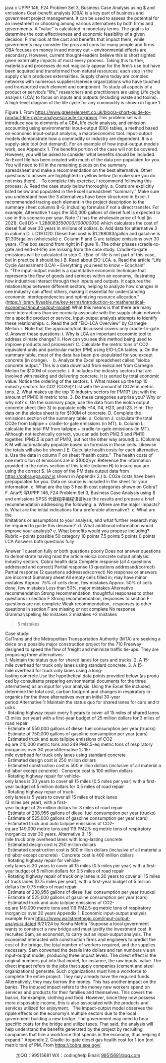 java c
UPPP 146, F24
Problem Set 3, Business Case Analysis using $ and emissions
Cost-benefit analysis (CBA) is a key part of business and government project management. It can be used to assess the potential for an investment or choosing among various alternatives by both firms and governments. A “value” is calculated in monetary terms. The goal is to determine the cost effectiveness and economic feasibility of a given decision. Firms look at the cost and benefits that impact them, while governments may consider the pros and cons for many people and firms. CBA focuses on money in and money out – environmental effects are secondary. However, current thought-leaders believe this is short sighted given externality impacts of most every process. Taking this further, materials and processes do not magically appear for the firm’s use but have been acquired and transformed from natural resources; each step in the supply chain produces externalities. Supply chains today are complex networks with numerous suppliers/service organizations who have touched and transported each element and component.
To study all aspects of a product or service’s “life,” researchers and practitioners are using Life cycle analysis (LCA) to focus on inputs and outputs (including waste and toxins). A high-level diagram of the life cycle for any commodity is shown in figure 1.

Figure 1. From https://www.greenelement.co.uk/blog/a-short-guide-to-product-life-cycle-analyses/cradle-to-grave/
This problem set will introduce you to elements of a CBA, life cycle analysis, and emission accounting using environmental input-output (EIO) tables, a method based on economic input-output analysis, a macroeconomic tool. Input-output models demonstrate how a commodity or industry are dependent. It is a supply-side tool (not demand). For an example of how input-output models work, see Appendix 1.
The benefits portion of the case will not be covered. However, you will be asked to consider what benefits should be included. An Excel file has been created with much of the data pre-populated for you. You will need to fill in the remaining pieces on the summary spreadsheet and make a recommendation on the best alternative. Other questions to answer are highlighted in yellow below (to make sure you do not miss them).   
To complete this exercise, I recommend following this process:
A. Read the case study below thoroughly.
a. Costs are explicitly listed below and populated in the Excel spreadsheet “summary.” Make sure you understand how the 3 alternatives have been structured in Excel. I recommended tracing each element in the project description to the summary sheet columns B-G, including formulas if not a direct transfer. For example, Alternative 1 says the 550,000 gallons of diesel fuel is expected to use in this scenario per year. Note (1) has the wholesale price of fuel (in 2021). Cell D5 = 1.288083*550000/1000000*30 which calculates the cost of diesel fuel over 30 years in millions of dollars.
b. Add data for alternative 3 in column D.
i. D19  D20: Diesel fuel cost is $1.288083/gallon and gasoline is $1.305/gallon (wholesale)
c. Column F and G are tailpipe emissions over 30 years. (The box second from right in Figure 1). The other phases (cradle-to-gate and end-of-life) are missing from the case study. Cradle-to-gate emissions will be calculated in step C. (End-of-life is not part of this case, but in practice it should be.)
B. Read about EIO-LCA.
a. Read the article “Life Cycle Assessment (LCA) – Everything you need to know – Ecochain”
b. “The input-output model is a quantitative economic technique that represents the flow of goods and services within an economy, illustrating how industries interact through their inputs and outputs. It captures the relationships between different sectors, helping to analyze how changes in one industry can affect others, making it essential for understanding economic interdependencies and optimizing resource allocation.” (https://library.fiveable.me/key-terms/introduction-to-mathematical-economics/input-output-model) What this means is that there are many more interactions than we normally associate with the supply chain network for a specific product or service. Input-output analysis attempts to identify these relationships.
c. Read the pdf “EIO-LCA Overview” by Carnegie Mellon.
i. Note that the approach/tool discussed covers only cradle-to-gate.
d. Answer these questions:
i. Why is LCA an important economic tool to address climate change?
ii. How can you see this method being used to improve products and processes?
C. Calculate the metric tons of CO2 equivalent units and particular matter (PM) using EIO-LCA tables.
a. On the summary table, most of the data has been pre-populated for you except concrete (in orange).   
b. Analyze the Excel spreadsheet called “eiolca concrete output.” This is a data download from eiolca.net from Carnegie Mellon for $100M of concrete.
i. It includes the industry sectors that are involved with making and delivering concrete. It is sorted by total economic value. Notice the ordering of the sectors.
1. What makes up the top 10 industry sectors for CO2 (CO2e)? List with the amount of CO2e in metric tons.
2. What makes up the top 10 industry sectors for PM10? List with the amount of PM10 in metric tons.
3. Do these categories surprise you? Why or why not?
c. On the summary page, use the data from the eiolca output concrete sheet (line 3) to populate cells H14, I14, H23, and I23. Hint: The data on the eiolca sheet is for $100M of concrete.
D. Complete the emissions section of the summary table.
a. Column J: calculate the total CO2e from tailpipe + cradle-to-gate emissions (in MT).
b. Column L: calculate the total PM from tailpipe + cradle-to-gate emissions (in MT). Although not technically correct, you can add both PM2.5 and PM10 together. (PM2.5 is part of PM10, but not the other way around)
c. (Columns K  M will automatically populate based on formulas in those cells. Likewise the totals will also be shown.)
E. Calculate health costs for each alternative.
a. Use the data in column F on sheet “health costs.”  The health costs of one metric ton of emissions are in $(000)/yr. Reference the information provided in the notes section of this table (column H) to insure you are using the correct $. (A copy of the PM data output data from https://cobra.epa.gov/ is shown in Appendix 2.)
b. CO2e costs have been prepopulated for you. Data on source is included in the sheet for your information.
c. What are the top 3 health cost categories shown on Cobra?
F. Ana代 写UPPP 146, F24  Problem Set 3, Business Case Analysis using $ and emissions SPSS
代做程序编程语言lyze the results and prepare a brief recommendation addressing the following:
a. Where are the major impacts?
b. What are the initial indications for a preferable alternative? 
c. What are the limitations or assumptions to your analysis, and what further research may be required to guide this decision? 
d. What additional information would improve your analysis?
e. What benefits would you propose including?
Rubric – points possible 50
category
10 points
7.5 points
5 points
0 points
LCA
Answers both questions fully

Answer 1 question fully or both questions poorly
Does not answer questions to demonstrate having read the article
eiolca concrete output analysis: industry sectors; Cobra health data
Complete response (all 4 questions addressed and correct)
Partial response (3 questions addressed/correct)
Partial response (2 questions addressed/correct)
No response or answers are incorrect
Summary sheet 
All empty cells filled in; may have minor mistakes
Approx. 75% of cells done, few mistakes
Approx. 50% of cells done, few mistakes
Less than 50%, major mistakes
Alternative recommendation
Strong recommendation, thoughtful responses to other questions in section F
Strong recommendation, responses to section F questions are not complete
Weak recommendation,  responses to other questions in section F are missing or not complete
No response
Grammar/spelling
No mistakes
2 mistakes
+2 mistakes
>5 mistakes

Case study:
CalTrans and the Metropolitan Transportation Authority (MTA) are seeking advice on a possible major construction project for the 710 Freeway designed to speed the flow of freight and minimize traffic tie-ups. They are proposing three alternatives:
1. Maintain the status quo for shared lanes for cars and trucks.
2. A 15-mile overhead for truck only lanes using standard concrete.
3. A 15-mile overhead for truck only lanes using a long-lasting concrete.Use the hypothetical data points provided below (as produced by consultants preparing environmental documents for the three alternatives) as an input for your analysis. Using the Excel file included, determine the total cost, carbon footprint and changes in respiratory in-organics for the three alternatives over an initial 30-year period.Alternative 1: Maintain the status quo for shared lanes for cars and trucks
· Rotating highway repair every 5 years to cover all 15 miles of shared lanes (3 miles per year) with a first-year budget of 25 million dollars for 3 miles of road repair
· Estimate of 550,000 gallons of diesel fuel consumption per year (trucks)
· Estimate of 750,000 gallons of gasoline consumption per year (cars)
· Estimated truck and auto tailpipe emissions of CO2-eq are 210,000 metric tons and 249 PM2.5-eq metric tons of respiratory inorganics over 30 yearsAlternative 2: 15-mile overhead for truck only lanes using standard concrete
· Estimated design cost is 250 million dollars
· Estimated construction cost is 500 million dollars (inclusive of all material and labor except concrete)
· Concrete cost is 100 million dollars
· Rotating highway repair for vehicle-only lanes is 30 years to cover all 15 miles (0.5 miles per year) with a first-year budget of 5 million dollars for 0.5 miles of road repair
· Rotating highway repair of truck-only lanes is 5 years to cover all 15 miles of truck lanes (3 miles per year), with a first-year budget of 25 million dollars for 3 miles of road repair
· Estimate of 238,956 gallons of diesel fuel consumption per year (trucks)
· Estimate of 525,000 gallons of gasoline consumption per year (cars)
· Estimated truck and auto tailpipe emissions of CO2-eq are 149,000 metric tons and 119 PM2.5-eq metric tons of respiratory inorganics over 30 years.
Alternative 3: 15-mile truck only overhead lanes with long-lasting concrete
· Estimated design cost is 250 million dollars
· Estimated construction cost is 500 million dollars (inclusive of all material and labor except concrete)
· Concrete cost is 400 million dollars
· Rotating highway repair for vehicle-only lanes is 30 years to cover all 15 miles (0.5 miles per year) with a first-year budget of 5 million dollars for 0.5 miles of road repair
· Rotating highway repair of truck only lanes is 20 years to cover all 15 miles of truck lanes (0.75 miles per year), with a first-year budget of 5 million dollars for 0.75 miles of road repair
· Estimate of 238,956 gallons of diesel fuel consumption per year (trucks)
· Estimate of 525,000 gallons of gasoline consumption per year (cars)
· Estimated truck and auto tailpipe emissions of CO2-eq are 149,000 metric tons and 119 PM2.5-eq metric tons of respiratory inorganics over 30 years
Appendix 1. Economic input-output analysis example
From https://www.wallstreetmojo.com/input-output-analysis/ dated 8/21/24 by Kosha Mehta
“Suppose a local government wants to construct a new bridge and must justify the investment cost. It recruited Sam, an economist, to carry out an input-output analysis. The economist interacted with construction firms and engineers to predict the cost of the bridge, the total number of workers required, and the supplies necessary. Sam converted the details into dollars and ran numbers via an input-output model, producing three impact levels.
The direct effect is the original numbers put into that model, for instance, the raw inputs’ value. The direct impact refers to the jobs that supply companies (cement and steel organizations) generate. Such organizations must hire a workforce to complete the entire project. They may already have the required funds. Alternatively, they may borrow the money. This has another impact on the banks.
The induced impact refers to the money new workers spend on services and products for their families and themselves. This covers the basics, for example, clothing and food. However, since they now possess more disposable income, this is also associated with the products and services utilized for enjoyment.  
The impact-output model observes the ripple effects on the economy’s multiple sectors due to the local government building a new bridge. The government may need to bear specific costs for the bridge and utilize taxes. That said, the analysis will help understand the benefits generated by the project by recruiting companies that hire a workforce that spends in the economy, thus helping it expand.”
Appendix 2. Cradle-to-gate diesel  gas health cost for 1 ton (not metric ton) of PM. From https://cobra.epa.gov/


         
加QQ：99515681  WX：codinghelp  Email: 99515681@qq.com
